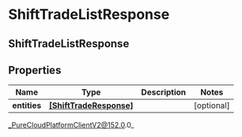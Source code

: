 # ShiftTradeListResponse

## ShiftTradeListResponse

## Properties

|Name | Type | Description | Notes|
|------------ | ------------- | ------------- | -------------|
| **entities** | [**[ShiftTradeResponse]**](ShiftTradeResponse) |  | [optional] |



_PureCloudPlatformClientV2@152.0.0_
